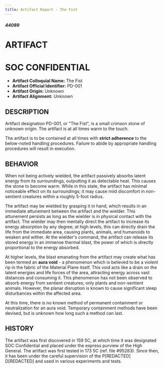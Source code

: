 ```yaml
---
title: Artifact Report - The Fist
---
```

##### 44089

# ARTIFACT

# SOC CONFIDENTIAL

- **Artifact Colloquial Name:** The Fist
- **Artifact Official Identifier:** PD-001
- **Artifact Origin:** Unknown
- **Artifact Alignment:** Unknown

## DESCRIPTION
Artifact designation PD-001, or "The Fist", is a small crimson stone of unknown origin. The artifact is at all times warm to the touch. 

The artifact is to be contained at all times with **strict adherence** to the below-noted handling procedures. Failure to abide by appropriate handling procedures will result in execution. 

## BEHAVIOR
When not being actively wielded, the artifact passively absorbs latent energy from its surroundings, outputting it as detectable heat. This causes the stone to become warm. While in this state, the artifact has minimal noticeable effect on its surroundings; it may cause mild discomfort in non-sentient creatures within a roughly 5-foot radius. 

The artifact may be wielded by grasping it in hand, which results in an immediate attunement between the artifact and the wielder. This attunement persists as long as the wielder is in physical contact with the artifact. The wielder may then mentally direct the artifact to increase its energy absorption by any degree; at high levels, this can directly drain the life from the immediate area, causing plants, animals, and humanoids to weaken and wither. At the wielder's command, the artifact can release its stored energy in an immense thermal blast, the power of which is directly proportional to the energy absorbed. 

At higher levels, the blast emanating from the artifact may create what has been termed an **aura void** - a phenomenon which is believed to be a violent rip in the fabric of the Material Plane itself. This void acts like a drain on the latent energies and life forces of the area, attracting energy across vast distances and consuming it. This phenomenon has not been observed to absorb energy from sentient creatures; only plants and non-sentient animals. However, the planar disruption is known to cause significant sleep disturbances within the affected area.

At this time, there is no known method of permanent containment or neutralization for an aura void. Temporary containment methods have been devised, but is unknown how long such a method can last. 

## HISTORY
The artifact was first discovered in 159 5C, at which time it was designated SOC Confidential and placed under the express purview of the High General. The artifact was first tested in 173 5C (ref. file #95283). Since then, it has been under the careful supervision of the P\[REDACTED] D\[REDACTED] and used in various experiments and tests. 